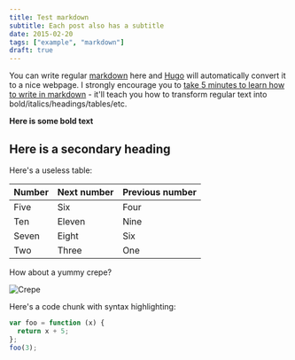```yaml
---
title: Test markdown
subtitle: Each post also has a subtitle
date: 2015-02-20
tags: ["example", "markdown"]
draft: true
---
```


You can write regular [markdown](https://markdowntutorial.com/) here and [Hugo](https://gohugo.io) will automatically convert it to a nice webpage. I strongly encourage you to [take 5 minutes to learn how to write in markdown](https://markdowntutorial.com/) - it'll teach you how to transform regular text into bold/italics/headings/tables/etc.

**Here is some bold text**

## Here is a secondary heading

Here's a useless table:

| Number | Next number | Previous number |
| :----- | :---------- | :-------------- |
| Five   | Six         | Four            |
| Ten    | Eleven      | Nine            |
| Seven  | Eight       | Six             |
| Two    | Three       | One             |

How about a yummy crepe?

![Crepe](https://s3-media3.fl.yelpcdn.com/bphoto/cQ1Yoa75m2yUFFbY2xwuqw/348s.jpg)

Here's a code chunk with syntax highlighting:

```javascript
var foo = function (x) {
  return x + 5;
};
foo(3);
```

